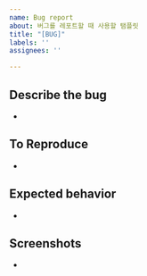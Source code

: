 ```yaml
---
name: Bug report
about: 버그를 레포트할 때 사용할 탬플릿
title: "[BUG]"
labels: ''
assignees: ''

---
```


## Describe the bug
-

## To Reproduce
-

## Expected behavior
-

## Screenshots
-